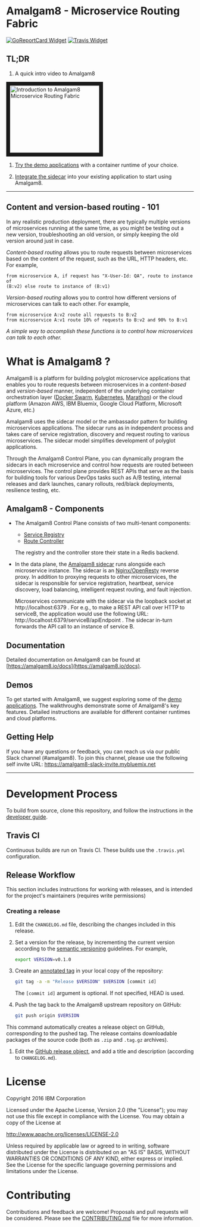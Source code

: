 # Amalgam8 - Microservice Routing Fabric

[![GoReportCard Widget]][GoReportCard] [![Travis Widget]][Travis]

[GoReportCard]: https://goreportcard.com/report/github.com/amalgam8/amalgam8
[GoReportCard Widget]: https://goreportcard.com/badge/github.com/amalgam8/amalgam8
[Travis]: https://travis-ci.org/amalgam8/amalgam8
[Travis Widget]: https://travis-ci.org/amalgam8/amalgam8.svg?branch=master

## TL;DR

1. A quick intro video to Amalgam8

 <a href="http://www.youtube.com/watch?feature=player_embedded&v=gvjhrxwX7S8" target="_blank"><img
src="http://img.youtube.com/vi/gvjhrxwX7S8/0.jpg" alt="Introduction to
Amalgam8 Microservice Routing Fabric" width="240" height="180" border="10"/></a>

1. [Try the demo applications](https://amalgam8.io/docs/demo/) with a
   container runtime of your choice.

1. [Integrate the sidecar](https://www.amalgam8.io/docs/sidecar/)
   into your existing application to start using Amalgam8.
   
---

## Content and version-based routing - 101

In any realistic production deployment, there are typically multiple
versions of microservices running at the same time, as you might be testing
out a new version, troubleshooting an old version, or simply keeping the
old version around just in case.

*Content-based routing* allows you to route requests between microservices
based on the content of the request, such as the URL, HTTP headers,
etc. For example,

```
from microservice A, if request has "X-User-Id: QA", route to instance of
(B:v2) else route to instance of (B:v1)
```

*Version-based routing* allows you to control how different versions of
microservices can talk to each other. For example,

```
from microservice A:v2 route all requests to B:v2
from microservice A:v1 route 10% of requests to B:v2 and 90% to B:v1
```

*A simple way to accomplish these functions is to control how
microservices can talk to each other.*

# What is Amalgam8 ?

Amalgam8 is a platform for building polyglot microservice applications that
enables you to route requests between microservices in a *content-based*
and *version-based* manner, independent of the underlying container
orchestration layer
([Docker Swarm](https://www.docker.com/products/docker-swarm),
[Kubernetes](https://kubernetes.io),
[Marathon](https://mesosphere.github.io/marathon/)) or the cloud platform
(Amazon AWS, IBM Bluemix, Google Cloud Platform, Microsoft Azure, etc.)

Amalgam8 uses the sidecar model or the ambassador pattern for building
microservices applications. The sidecar runs as in independent process and
takes care of service registration, discovery and request routing to
various microservices. The sidecar model simplifies development of polyglot
applications.

Through the Amalgam8 Control Plane, you can dynamically program the
sidecars in each microservice and control how requests are routed between
microservices. The control plane provides REST APIs that serve as the basis
for building tools for various DevOps tasks such as A/B testing, internal
releases and dark launches, canary rollouts, red/black deployments,
resilience testing, etc.


## Amalgam8 - Components

* The Amalgam8 Control Plane consists of two multi-tenant components:
    * [Service Registry](https://www.amalgam8.io/docs/control-plane-registry.html)
    * [Route Controller](https://www.amalgam8.io/docs/control-plane-controller.html)

    The registry and the controller store their state in a Redis backend.

* In the data plane, the [Amalgam8 sidecar](https://amalgam8.io/docs/sidecar/) runs alongside each
  microservice instance. The sidecar is an
  [Nginx/OpenResty](https://openresty.org) reverse proxy. In addition to proxying
  requests to other microservices, the sidecar is responsible for service
  registration, heartbeat, service discovery, load balancing, intelligent
  request routing, and fault injection.
  
  Microservices communicate with the sidecar via the loopback socket at
  http://localhost:6379 . For e.g., to make a REST API call over HTTP to
  serviceB, the application would use the following URL:
  http://localhost:6379/serviceB/apiEndpoint . The sidecar in-turn forwards
  the API call to an instance of service B.

## Documentation

Detailed documentation on Amalgam8 can be found at [https://amalgam8.io/docs](https://amalgam8.io/docs). 

## Demos

To get started with Amalgam8, we suggest exploring some of the [demo
applications](https://amalgam8.io/docs/demo). The walkthroughs 
demonstrate some of Amalgam8's key features. Detailed instructions are
available for different container runtimes and cloud platforms.

## Getting Help

If you have any questions or feedback, you can reach us via our public
Slack channel (#amalgam8). To join this channel, please use the following
self invite URL: https://amalgam8-slack-invite.mybluemix.net

---

# Development Process

To build from source, clone this repository, and follow the instructions in
the [developer guide](devel/).

## Travis CI

Continuous builds are run on Travis CI. These builds use the `.travis.yml` configuration.


## Release Workflow

This section includes instructions for working with releases, and is intended for the project's maintainers (requires write permissions)

### Creating a release

1.  Edit the `CHANGELOG.md` file, describing the changes included in this release.

1.  Set a version for the release, by incrementing the current version
    according to the [semantic versioning](https://semver.org/)
    guidelines. For example,

    ```bash
    export VERSION=v0.1.0
    ```

1.  Create an [annotated tag](https://git-scm.com/book/en/v2/Git-Basics-Tagging#Annotated-Tags) in your local copy of the repository:
   
    ```bash
    git tag -a -m "Release $VERSION" $VERSION [commit id]
    ```

    The `[commit id]` argument is optional. If not specified, HEAD is used.
   
1.  Push the tag back to the Amalgam8 upstream repository on GitHub:

    ```bash
    git push origin $VERSION
    ```
   This command automatically creates a release object on GitHub, corresponding to the pushed tag.
   The release contains downloadable packages of the source code (both as `.zip` and `.tag.gz` archives).

1.  Edit the [GitHub release object](https://github.com/amalgam8/amalgam8/releases), and add a title and description (according to `CHANGELOG.md`).


# License

Copyright 2016 IBM Corporation

Licensed under the Apache License, Version 2.0 (the "License"); you may not use this file except in compliance with the License. You may obtain a copy of the License at

http://www.apache.org/licenses/LICENSE-2.0

Unless required by applicable law or agreed to in writing, software distributed under the License is distributed on an "AS IS" BASIS, WITHOUT WARRANTIES OR CONDITIONS OF ANY KIND, either express or implied. See the License for the specific language governing permissions and limitations under the License.


# Contributing

Contributions and feedback are welcome! 
Proposals and pull requests will be considered. 
Please see the [CONTRIBUTING.md](CONTRIBUTING.md) file for more information.
